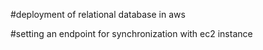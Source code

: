 #deployment of relational database in aws

#setting an endpoint for synchronization with ec2 instance 
